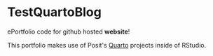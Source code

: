 # TestQuartoBlog

ePortfolio code for github hosted **website**!

This portfolio makes use of Posit's [Quarto](https://quarto.org/) projects inside of RStudio.
